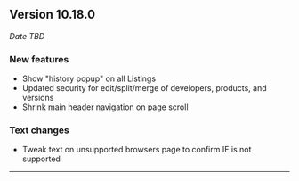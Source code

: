 
## Version 10.18.0
_Date TBD_

### New features
* Show "history popup" on all Listings
* Updated security for edit/split/merge of developers, products, and versions
* Shrink main header navigation on page scroll

### Text changes
* Tweak text on unsupported browsers page to confirm IE is not supported

---

